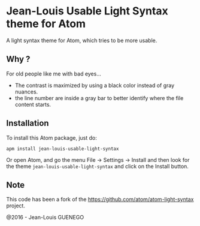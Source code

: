 # Jean-Louis Usable Light Syntax theme for Atom

A light syntax theme for Atom, which tries to be more usable.

## Why ?
For old people like me with bad eyes...

- The contrast is maximized by using a black color instead of gray nuances.
- the line number are inside a gray bar to better identify where
the file content starts.

## Installation

To install this Atom package, just do:
```
apm install jean-louis-usable-light-syntax
```

Or open Atom, and go the menu File -> Settings -> Install and then
look for the theme `jean-louis-usable-light-syntax` and click on the Install
button.

## Note

This code has been a fork of the https://github.com/atom/atom-light-syntax project.

@2016 - Jean-Louis GUENEGO

